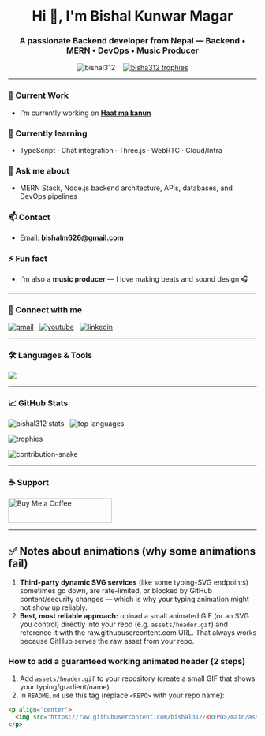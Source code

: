 <!-- ====== Header (centered) ====== -->
<p align="center">
  <!-- If you'd like an animated header, upload a GIF to your repo (instructions below) and uncomment the img tag. -->
  <!-- <img src="https://raw.githubusercontent.com/bishal312/<REPO>/main/assets/header.gif" alt="Bishal header animation" width="780"/> -->

  <h1 align="center">Hi 👋, I'm Bishal Kunwar Magar</h1>
  <h3 align="center">A passionate Backend developer from Nepal — Backend • MERN • DevOps • Music Producer</h3>
</p>

<p align="center">
  <img src="https://komarev.com/ghpvc/?username=bishal312&label=Profile%20views&color=0e75b6&style=flat" alt="bishal312" />
  &nbsp;&nbsp;
  <a href="https://github.com/ryo-ma/github-profile-trophy"><img src="https://github-profile-trophy.vercel.app/?username=bishal312&theme=gruvbox" alt="bisha312 trophies" /></a>
</p>

---

### 🔭 Current Work
- I’m currently working on **[Haat ma kanun](http://haatmakanun.vercel.app/)**

### 🌱 Currently learning
- TypeScript · Chat integration · Three.js · WebRTC · Cloud/Infra

### 💬 Ask me about
- MERN Stack, Node.js backend architecture, APIs, databases, and DevOps pipelines

### 📫 Contact
- Email: **bishalm626@gmail.com**

### ⚡ Fun fact
- I’m also a **music producer** — I love making beats and sound design 🎧

---

### 🔗 Connect with me
<p align="left">
  <a href="mailto:bishalm626@gmail.com"><img src="https://img.shields.io/badge/Gmail-D14836?style=for-the-badge&logo=gmail&logoColor=white" alt="gmail"/></a>
  &nbsp;
  <a href="https://www.youtube.com/c/bishal" target="_blank"><img src="https://img.shields.io/badge/YouTube-FF0000?style=for-the-badge&logo=youtube&logoColor=white" alt="youtube"/></a>
  &nbsp;
  <a href="https://www.linkedin.com/in/bishal-kunwar-magar" target="_blank"><img src="https://img.shields.io/badge/LinkedIn-0e76a8?style=for-the-badge&logo=linkedin&logoColor=white" alt="linkedin"/></a>
</p>

---

### 🛠️ Languages & Tools
<p align="left">
  <img src="https://skillicons.dev/icons?i=c,cpp,html,css,js,ts,nodejs,express,react,mongodb,redis,docker,kubernetes,git,figma,photoshop,python,tailwind" />
</p>

---

### 📈 GitHub Stats
<p align="left">
  <img src="https://github-readme-stats.vercel.app/api?username=bishal312&show_icons=true&locale=en&theme=tokyonight" alt="bishal312 stats" />
  &nbsp;
  <img src="https://github-readme-stats.vercel.app/api/top-langs/?username=bishal312&layout=compact&theme=tokyonight" alt="top languages" />
</p>

<p align="left">
  <img src="https://github-profile-trophy.vercel.app/?username=bishal312&theme=gruvbox" alt="trophies" />
</p>

<p align="left">
  <!-- Contribution snake / activity — fun dynamic SVG -->
  <img src="https://github.com/ashutosh00710/github-readme-activity-graph/raw/output/github-contribution-grid-snake-dark.svg" alt="contribution-snake" />
</p>

---

### ☕ Support
<p align="left">
  <a href="https://www.buymeacoffee.com/bishalm626d">
    <img align="left" src="https://cdn.buymeacoffee.com/buttons/v2/default-yellow.png" height="50" width="210" alt="Buy Me a Coffee"/>
  </a>
</p>
<br clear="left"/>

---

## ✅ Notes about animations (why some animations fail)
1. **Third-party dynamic SVG services** (like some typing-SVG endpoints) sometimes go down, are rate-limited, or blocked by GitHub content/security changes — which is why your typing animation might not show up reliably.  
2. **Best, most reliable approach:** upload a small animated GIF (or an SVG you control) directly into your repo (e.g. `assets/header.gif`) and reference it with the raw.githubusercontent.com URL. That always works because GitHub serves the raw asset from your repo.

### How to add a guaranteed working animated header (2 steps)
1. Add `assets/header.gif` to your repository (create a small GIF that shows your typing/gradient/name).  
2. In `README.md` use this tag (replace `<REPO>` with your repo name):
```html
<p align="center">
  <img src="https://raw.githubusercontent.com/bishal312/<REPO>/main/assets/header.gif" alt="Bishal header animation" width="780"/>
</p>
